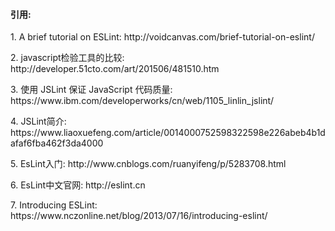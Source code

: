 <h4>引用:</h4>
<p>1. A brief tutorial on ESLint: http://voidcanvas.com/brief-tutorial-on-eslint/</p>
<p>2. javascript检验工具的比较: http://developer.51cto.com/art/201506/481510.htm</p>
<p>3. 使用 JSLint 保证 JavaScript 代码质量: https://www.ibm.com/developerworks/cn/web/1105_linlin_jslint/</p>
<p>4. JSLint简介: https://www.liaoxuefeng.com/article/0014000752598322598e226abeb4b1dafaf6fba462f3da4000</p>
<p>5. EsLint入门: http://www.cnblogs.com/ruanyifeng/p/5283708.html</p>
<p>6. EsLint中文官网: http://eslint.cn</p>
<p>7. Introducing ESLint: https://www.nczonline.net/blog/2013/07/16/introducing-eslint/</p>